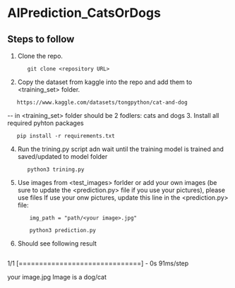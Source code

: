 # AIPrediction_CatsOrDogs
## Steps to follow




1. Clone the repo.
   ```
      git clone <repository URL>
   ```
2. Copy the dataset from kaggle into the repo and add them to <training_set> folder.
```
   https://www.kaggle.com/datasets/tongpython/cat-and-dog
```
-- in <training_set> folder should be 2 fodlers: cats and dogs
3. Install all required pyhton packages
   ```
      pip install -r requirements.txt
   ```
4. Run the trining.py script adn wait until the training model is trained and saved/updated to model folder
   ```
      python3 trining.py
   ```
5. Use images from <test_images> forlder or add your own images (be sure to update the <prediction.py> file if you use your pictures), please use <png> files
  If use your onw pictures, update this line in the <prediction.py> file:
  ```
         img_path = "path/<your image>.jpg"
  ```
   ```
          python3 prediction.py  

   ```
6. Should see following result
   ```
1/1 [==============================] - 0s 91ms/step

your image.jpg Image is a dog/cat
   ```
